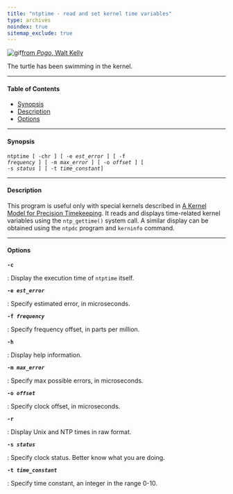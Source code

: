```yaml
---
title: "ntptime - read and set kernel time variables"
type: archives
noindex: true 
sitemap_exclude: true
---
```


![gif](/documentation/pic/pogo5.gif)[from _Pogo_, Walt Kelly](/reflib/pictures/)

The turtle has been swimming in the kernel.

* * *

#### Table of Contents

*   [Synopsis](/documentation/4.2.0/ntptime/#synopsis)
*   [Description](/documentation/4.2.0/ntptime/#description)
*   [Options](/documentation/4.2.0/ntptime/#options)

* * *

#### Synopsis

<code>ntptime [ -chr ] [ -e _est_error_ ] [ -f _frequency_ ] [ -m _max_error_ ] [ -o _offset_ ] [ -s _status_ ] [ -t _time_constant_]</code>

* * *

#### Description

This program is useful only with special kernels described in [A Kernel Model for Precision Timekeeping](/documentation/4.2.0/kern/). It reads and displays time-related kernel variables using the <code>ntp_gettime()</code> system call. A similar display can be obtained using the <code>ntpdc</code> program and <code>kerninfo</code> command.

* * *

#### Options

<code>**-c**</code>

: Display the execution time of <code>ntptime</code> itself.

<code>**-e _est_error_**</code>

: Specify estimated error, in microseconds.

<code>**-f _frequency_**</code>

: Specify frequency offset, in parts per million.

<code>**-h**</code>

: Display help information.

<code>**-m _max_error_**</code>

: Specify max possible errors, in microseconds.

<code>**-o _offset_**</code>

: Specify clock offset, in microseconds.

<code>**-r**</code>

: Display Unix and NTP times in raw format.

<code>**-s _status_**</code>

: Specify clock status. Better know what you are doing.

<code>**-t _time_constant_**</code>

: Specify time constant, an integer in the range 0-10.